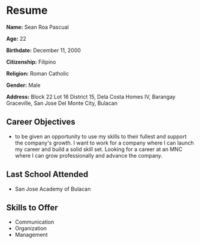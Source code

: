 # **Resume**

**Name:** Sean Roa Pascual

**Age:** 22

**Birthdate:** December 11, 2000

**Citizenship:** Filipino

**Religion:** Roman Catholic

**Gender:** Male

**Address:** Block 22 Lot 16 District 15, Dela Costa Homes IV, Barangay Graceville, San Jose Del Monte City, Bulacan

## **Career Objectives**

- to be given an opportunity to use my skills to their fullest and support the company's growth. I want to work for a company where I can launch my career and build a solid skill set. Looking for a career at an MNC where I can grow professionally and advance the company.

## **Last School Attended**

- San Jose Academy of Bulacan

## **Skills to Offer**
 - Communication
 - Organization
 - Management

